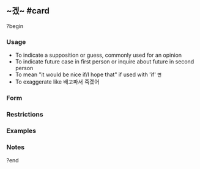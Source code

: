 ## ~겠~ #card
?begin
### Usage
* To indicate a supposition or guess, commonly used for an opinion
* To indicate future case in first person or inquire about future in second person
* To mean "it would be nice if/I hope that" if used with 'if' `면`
* To exaggerate like 배고파서 죽겠어
### Form

### Restrictions
### Examples
### Notes
?end
